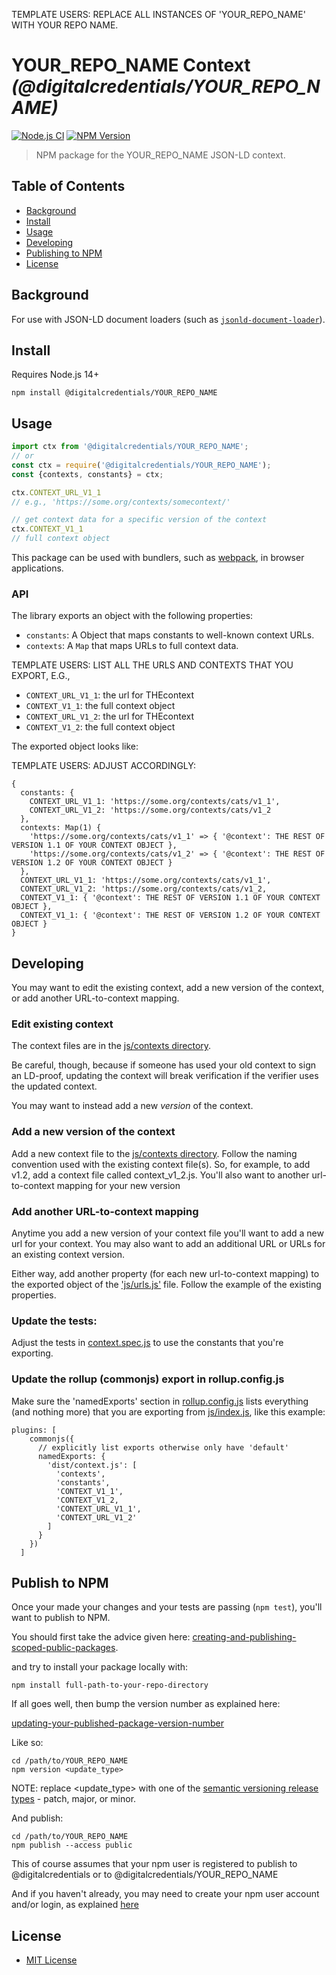 TEMPLATE USERS:  REPLACE ALL INSTANCES OF 'YOUR_REPO_NAME' WITH YOUR REPO NAME.

# YOUR_REPO_NAME Context _(@digitalcredentials/YOUR_REPO_NAME)_

[![Node.js CI](https://github.com/digitalcredentials/YOUR_REPO_NAME/workflows/Node.js%20CI/badge.svg)](https://github.com/digitalcredentials/YOUR_REPO_NAME/actions?query=workflow%3A%22Node.js+CI%22)
[![NPM Version](https://img.shields.io/npm/v/@digitalcredentials/YOUR_REPO_NAME.svg)](https://npm.im/@digitalcredentials/YOUR_REPO_NAME)

> NPM package for the YOUR_REPO_NAME JSON-LD context.

## Table of Contents

- [Background](#background)
- [Install](#install)
- [Usage](#usage)
- [Developing](#developing)
- [Publishing to NPM](#publish-to-npm)
- [License](#license)

## Background

For use with JSON-LD document loaders (such as [`jsonld-document-loader`](https://github.com/digitalbazaar/jsonld-document-loader)).

## Install

Requires Node.js 14+

```
npm install @digitalcredentials/YOUR_REPO_NAME
```

## Usage

```js
import ctx from '@digitalcredentials/YOUR_REPO_NAME';
// or
const ctx = require('@digitalcredentials/YOUR_REPO_NAME');
const {contexts, constants} = ctx;

ctx.CONTEXT_URL_V1_1
// e.g., 'https://some.org/contexts/somecontext/'

// get context data for a specific version of the context
ctx.CONTEXT_V1_1
// full context object
```

This package can be used with bundlers, such as [webpack](https://webpack.js.org/), 
in browser applications.

### API

The library exports an object with the following properties:

- `constants`: A Object that maps constants to well-known context URLs. 
- `contexts`: A `Map` that maps URLs to full context data.

TEMPLATE USERS:  LIST ALL THE URLS AND CONTEXTS THAT YOU EXPORT, E.G.,
- `CONTEXT_URL_V1_1`: the url for THEcontext
- `CONTEXT_V1_1`: the full context object
- `CONTEXT_URL_V1_2`: the url for THEcontext
- `CONTEXT_V1_2`: the full context object

The exported object looks like:

TEMPLATE USERS:  ADJUST ACCORDINGLY:

```
{
  constants: { 
    CONTEXT_URL_V1_1: 'https://some.org/contexts/cats/v1_1',
    CONTEXT_URL_V1_2: 'https://some.org/contexts/cats/v1_2 
  },
  contexts: Map(1) {
    'https://some.org/contexts/cats/v1_1' => { '@context': THE REST OF VERSION 1.1 OF YOUR CONTEXT OBJECT },
    'https://some.org/contexts/cats/v1_2' => { '@context': THE REST OF VERSION 1.2 OF YOUR CONTEXT OBJECT }
  },
  CONTEXT_URL_V1_1: 'https://some.org/contexts/cats/v1_1',
  CONTEXT_URL_V1_2: 'https://some.org/contexts/cats/v1_2,
  CONTEXT_V1_1: { '@context': THE REST OF VERSION 1.1 OF YOUR CONTEXT OBJECT },
  CONTEXT_V1_1: { '@context': THE REST OF VERSION 1.2 OF YOUR CONTEXT OBJECT }
}
```

## Developing

You may want to edit the existing context, add a new version of the context, or add another URL-to-context mapping.

### Edit existing context

The context files are in the [js/contexts directory](js/contexts/).

Be careful, though, because if someone has used your old context to sign an LD-proof, updating the context will break verification if the verifier uses the updated context.

You may want to instead add a new *version* of the context.  

### Add a new version of the context

Add a new context file to the [js/contexts directory](js/contexts/). Follow the naming convention used with the existing context file(s).  So, for example, to add v1.2, add a context file called context_v1_2.js.  You'll also want to another url-to-context mapping for your new version

### Add another URL-to-context mapping

Anytime you add a new version of your context file you'll want to add a new url for your context.  You may also want to add an additional URL or URLs for an existing context version.

Either way, add another property (for each new url-to-context mapping) to the exported object of the ['js/urls.js'](js/urls.js) file.  Follow the example of the existing properties.

### Update the tests:

Adjust the tests in [context.spec.js](context.spec.js) to use the constants that you're exporting.

### Update the rollup (commonjs) export in rollup.config.js

Make sure the 'namedExports' section in [rollup.config.js](rollup.config.js) lists everything (and nothing more) that you are exporting from [js/index.js](js/index.js), like this example:

```
plugins: [
    commonjs({
      // explicitly list exports otherwise only have 'default'
      namedExports: {
        'dist/context.js': [
          'contexts', 
          'constants', 
          'CONTEXT_V1_1', 
          'CONTEXT_V1_2, 
          'CONTEXT_URL_V1_1', 
          'CONTEXT_URL_V1_2'
        ]
      }
    })
  ]
```

## Publish to NPM

Once your made your changes and your tests are passing (`npm test`), you'll want to publish to NPM.

You should first take the advice given here: [creating-and-publishing-scoped-public-packages](https://docs.npmjs.com/creating-and-publishing-scoped-public-packages).

and try to install your package locally with:

```npm install full-path-to-your-repo-directory```

If all goes well, then bump the version number as explained here:

[updating-your-published-package-version-number](https://docs.npmjs.com/updating-your-published-package-version-number)

Like so:

```
cd /path/to/YOUR_REPO_NAME
npm version <update_type>  
```

NOTE: replace <update_type> with one of the [semantic versioning release types](https://docs.npmjs.com/about-semantic-versioning) - patch, major, or minor.

And publish:

```
cd /path/to/YOUR_REPO_NAME
npm publish --access public
```

This of course assumes that your npm user is registered to publish to @digitalcredentials or to @digitalcredentials/YOUR_REPO_NAME

And if you haven't already, you may need to create your npm user account and/or login, as explained [here](https://docs.npmjs.com/creating-a-new-npm-user-account)

## License

* [MIT License](./LICENSE)


